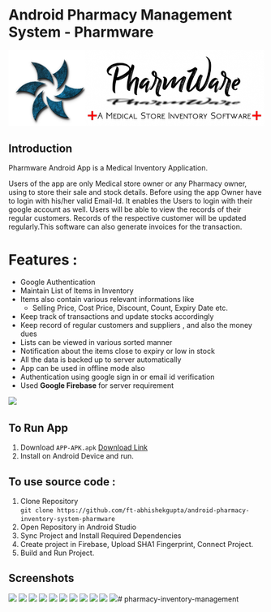 # Android Pharmacy Management System - Pharmware
![](./logo.png)
## Introduction
Pharmware Android App is a Medical Inventory Application. 

Users of the app are only Medical store owner or any Pharmacy owner, using to store their sale and stock details. Before using the app Owner have to login with his/her valid Email-Id. It enables the Users to login with their google account as well. Users will be able to view the records of their regular customers. Records of the respective customer will be updated regularly.This software can also generate invoices for the transaction.


# Features :
* Google Authentication
*	Maintain List of Items in Inventory
*	Items also contain various relevant informations like 
    *	Selling Price, Cost Price, Discount, Count, Expiry Date etc.
*	Keep track of transactions and update stocks accordingly
*	Keep record of regular customers and suppliers , and also the money dues 
*	Lists can be viewed in various sorted manner
*	Notification about the items close to expiry or low in stock
*	All the data is backed up to server automatically
*	App can be used in offline mode also
*	Authentication using google sign in or email id verification
* Used **Google Firebase** for server requirement

![](./images/usecase.jpg)

## To Run App
1. Download ```APP-APK.apk``` [Download Link](https://raw.githubusercontent.com/ft-abhishekgupta/android-pharmacy-inventory-system-pharmware/master/APP-APK.apk "Direct Download")
1. Install on Android Device and run.

## To use source code : 
1. Clone Repository <br>
```git clone https://github.com/ft-abhishekgupta/android-pharmacy-inventory-system-pharmware```
1. Open Repository in Android Studio
1. Sync Project and Install Required Dependencies
1. Create project in Firebase, Upload SHA1 Fingerprint, Connect Project.
1. Build and Run Project.

## Screenshots
![](./images/Screenshot1.jpg)
![](./images/Screenshot2.jpg)
![](./images/Screenshot3.jpg)
![](./images/Screenshot4.jpg)
![](./images/Screenshot5.jpg)
![](./images/Screenshot6.jpg)
![](./images/Screenshot7.jpg)
![](./images/Screenshot8.jpg)
![](./images/Screenshot9.jpg)
![](./images/Screenshot10.jpg)
![](./images/Screenshot11.jpg)# pharmacy-inventory-management
